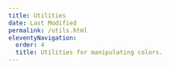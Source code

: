 ```yaml
---
title: Utilities
date: Last Modified 
permalink: /utils.html
eleventyNavigation:
  order: 4
  title: Utilities for manipulating colors.
---
```


